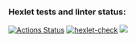 ### Hexlet tests and linter status:
[![Actions Status](https://github.com/leshayurovskikh/java-project-71/actions/workflows/hexlet-check.yml/badge.svg)](https://github.com/leshayurovskikh/java-project-71/actions)
[![hexlet-check](https://github.com/leshayurovskikh/java-project-71/actions/workflows/hexlet-check.yml/badge.svg)](https://github.com/leshayurovskikh/java-project-71/actions/workflows/hexlet-check.yml)
<a href="https://codeclimate.com/github/leshayurovskikh/java-project-71/maintainability"><img src="https://api.codeclimate.com/v1/badges/a625931a22fc929f2c0b/maintainability" /></a>
